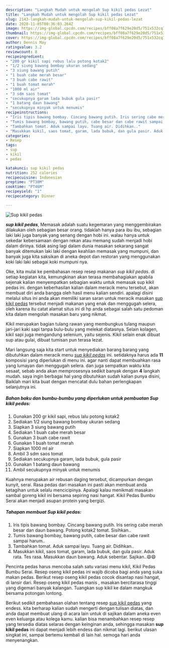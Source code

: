 ```yaml
---
description: "Langkah Mudah untuk mengolah Sup kikil pedas Lezat"
title: "Langkah Mudah untuk mengolah Sup kikil pedas Lezat"
slug: 2143-langkah-mudah-untuk-mengolah-sup-kikil-pedas-lezat
date: 2020-11-05T00:36:03.264Z
image: https://img-global.cpcdn.com/recipes/bff08a7f629e20d5/751x532cq70/sup-kikil-pedas-foto-resep-utama.jpg
thumbnail: https://img-global.cpcdn.com/recipes/bff08a7f629e20d5/751x532cq70/sup-kikil-pedas-foto-resep-utama.jpg
cover: https://img-global.cpcdn.com/recipes/bff08a7f629e20d5/751x532cq70/sup-kikil-pedas-foto-resep-utama.jpg
author: Dennis May
ratingvalue: 3.2
reviewcount: 8
recipeingredient:
- "200 gr kikil sapi rebus lalu potong kotak2"
- "1/2 siung bawang bombay ukuran sedang"
- "3 siung bawang putih"
- "1 buah cabe merah besar"
- "3 buah cabe rawit"
- "1 buah tomat merah"
- "1000 ml air"
- "3 sdm saos tomat"
- "secukupnya garam lada bubuk gula pasir"
- "1 batang daun bawang"
- "secukupnya minyak untuk menumis"
recipeinstructions:
- "Iris tipis bawang bombay. Cincang bawang putih. Iris sering cabe merah besar dan daun bawang. Potong kotak2 tomat. Sisihkan.."
- "Tumis bawang bombay, bawang putih, cabe besar dan cabe rawit sampai harum.."
- "Tambahkan tomat. Aduk sampai layu. Tuang air. Didihkan.."
- "Masukkan kikil, saos tomat, garam, lada bubuk, dan gula pasir. Aduk rata. Tes rasa. Masukkan daun bawang. Aduk sebentar. Sajikan..😄😄"
categories:
- Resep
tags:
- sup
- kikil
- pedas

katakunci: sup kikil pedas 
nutrition: 252 calories
recipecuisine: Indonesian
preptime: "PT30M"
cooktime: "PT46M"
recipeyield: "1"
recipecategory: Dinner

---
```



![Sup kikil pedas](https://img-global.cpcdn.com/recipes/bff08a7f629e20d5/751x532cq70/sup-kikil-pedas-foto-resep-utama.jpg)

<b><i>sup kikil pedas</i></b>, Memasak adalah suatu kegemaran yang menggembirakan dilakukan oleh sebagian besar orang. tidaklah hanya para ibu ibu, sebagian laki laki juga banyak yang senang dengan hobi ini. walau hanya untuk sekedar kebersamaan dengan rekan atau memang sudah menjadi hobi dalam dirinya. tidak asing lagi dalam dunia masakan sekarang sangat banyak ditemukan laki laki dengan keahlian memasak yang mumpuni, dan banyak juga kita saksikan di aneka depot dan restoran yang menggunakan koki laki laki sebagai koki mumpuni nya.

Oke, kita mulai ke pembahasan resep resep makanan <i>sup kikil pedas</i>. di setiap kegiatan kita, kemungkinan akan terasa membahagiakan apabila sejenak kalian menyempatkan sebagian waktu untuk memasak sup kikil pedas ini. dengan keberhasilan kalian dalam meracik menu tersebut, akan membuat diri anda bangga oleh hasil menu kalian sendiri. apalagi disini melalui situs ini anda akan memiliki saran saran untuk meracik masakan <u>sup kikil pedas</u> tersebut menjadi makanan yang enak dan menggugah selera, oleh karena itu catat alamat situs ini di hp anda sebagai salah satu pedoman kita dalam mengolah masakan baru yang nikmat.

Kikil merupakan bagian tulang rawan yang membungkus tulang maupun jari-jari kaki sapi tanpa bulu-bulu yang melekat diatasnya. Selain kolagen, kikil sapi juga mengandung selenium, yaitu sejenis. Kikil selain enak dibuat sup atau gulai, dibuat tumisan pun terasa lezat.


Mari langsung saja kita start untuk menyediakan barang barang yang dibutuhkan dalam meracik menu <u><i>sup kikil pedas</i></u> ini. setidaknya harus ada <b>11</b> komposisi yang diperlukan di menu ini. agar nanti dapat membuahkan rasa yang lumayan dan menggugah selera. dan juga sempatkan waktu kita sesaat, sebab anda akan memprosesnya sedikit banyak dengan <b>4</b> langkah mudah. saya ingin berbagai hal yang dibutuhkan sudah kalian punya disini, Baiklah mari kita buat dengan mencatat dulu bahan perlengkapan selanjutnya ini.

<!--inarticleads1-->

##### Bahan baku dan bumbu-bumbu yang diperlukan untuk pembuatan Sup kikil pedas:

1. Gunakan 200 gr kikil sapi, rebus lalu potong kotak2
1. Sediakan 1/2 siung bawang bombay ukuran sedang
1. Siapkan 3 siung bawang putih
1. Sediakan 1 buah cabe merah besar
1. Gunakan 3 buah cabe rawit
1. Gunakan 1 buah tomat merah
1. Siapkan 1000 ml air
1. Ambil 3 sdm saos tomat
1. Sediakan secukupnya garam, lada bubuk, gula pasir
1. Gunakan 1 batang daun bawang
1. Ambil secukupnya minyak untuk menumis


Kuahnya merupakan air rebusan daging tersebut, dicampurkan dengan kunyit, serai. Rasa pedas dari masakan ini pasti akan membuat anda ketagihan untuk selalu mencicipinya. Apalagi kalau menikmati masakan sambal goreng kikil ini bersama sepiring nasi hangat. Kikil Pedas Bumbu Serai akan menjadi asupan protein yang bergizi. 

<!--inarticleads2-->

##### Tahapan membuat Sup kikil pedas:

1. Iris tipis bawang bombay. Cincang bawang putih. Iris sering cabe merah besar dan daun bawang. Potong kotak2 tomat. Sisihkan..
1. Tumis bawang bombay, bawang putih, cabe besar dan cabe rawit sampai harum..
1. Tambahkan tomat. Aduk sampai layu. Tuang air. Didihkan..
1. Masukkan kikil, saos tomat, garam, lada bubuk, dan gula pasir. Aduk rata. Tes rasa. Masukkan daun bawang. Aduk sebentar. Sajikan..😄😄


Pencinta pedas harus mencoba salah satu variasi menu kikil, Kikil Pedas Bumbu Serai. Resep oseng kikil pedas ini wajib dicoba bagi anda yang suka makan pedas. Berikut resep oseng kikil pedas cocok disantap nasi hangat, di lansir dari. Resep oseng kikil pedas manis , masakan bercitarasa tinggi yang digemari banyak kalangan. Tuangkan sup kikil ke dalam mangkuk bersama potongan lontong. 

Berikut sedikit pembahasan olahan tentang resep <u>sup kikil pedas</u> yang endess. kita berharap kalian sudah mengerti dengan tulisan diatas, dan anda dapat membuat ulang di acara lain untuk di sajikan dalam aneka even even keluarga atau kolega kamu. kalian bisa menambahkan resep resep yang tersedia diatas selaras dengan keinginan anda, sehingga masakan <b>sup kikil pedas</b> ini dapat menjadi lebih endess dan nikmat lagi. berikut ulasan singkat ini, sampai bertemu kembali di lain hal. semoga hari anda menyenangkan.
